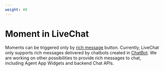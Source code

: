 ```yaml
---
weight: 40
---
```


# Moment in LiveChat

Moments can be triggered only by [rich message](https://www.livechatinc.com/kb/rich-messages/) button. Currently, LiveChat only supports rich messages delivered by chatbots created in [ChatBot](https://chatbot.com). We are working on other possibilities to provide rich messages to chat, including Agent App Widgets and backend Chat APIs.
